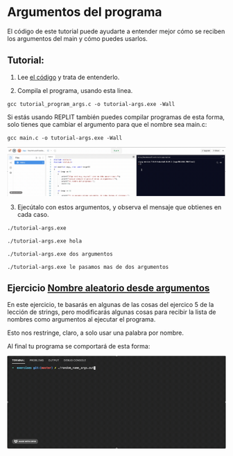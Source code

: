 # Argumentos del programa
El código de este tutorial puede ayudarte a entender mejor cómo se reciben los argumentos del main
y cómo puedes usarlos.

## Tutorial:
1. Lee [el código](tutorial_program_args.c) y trata de entenderlo.

2. Compila el programa, usando esta linea.

```shell   
gcc tutorial_program_args.c -o tutorial-args.exe -Wall
```
Si estás usando REPLIT también puedes compilar programas de esta forma, solo tienes que cambiar el argumento para que el nombre sea main.c:
```shell   
gcc main.c -o tutorial-args.exe -Wall
```
![compile using replit](img/compile_using_replit.gif)

3. Ejecútalo con estos argumentos, y observa el mensaje que obtienes en cada caso.

```shell
./tutorial-args.exe
```

```shell
./tutorial-args.exe hola
```

```shell
./tutorial-args.exe dos argumentos
```

```shell
./tutorial-args.exe le pasamos mas de dos argumentos
```

## Ejercicio [Nombre aleatorio desde argumentos]()
En este ejercicio, te basarás en algunas de las cosas del ejercico 5 de la lección de strings, pero modificarás algunas cosas para recibir la lista de nombres como argumentos al ejecutar el programa.

Esto nos restringe, claro, a solo usar una palabra por nombre.

Al final tu programa se comportará de esta forma:

![](img/random_name_from_arguments.gif)